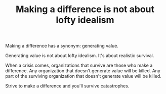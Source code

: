 ﻿---
layout: post
title: "Making a difference is not about lofty idealism"
---

Making a difference has a synonym: generating value.

Generating value is not about lofty idealism. It's about realistic survival.

When a crisis comes, organizations that survive are those who make a difference. Any organization that doesn't generate value will be killed. Any part of the surviving organization that doesn't generate value will be killed.

Strive to make a difference and you'll survive catastrophes.